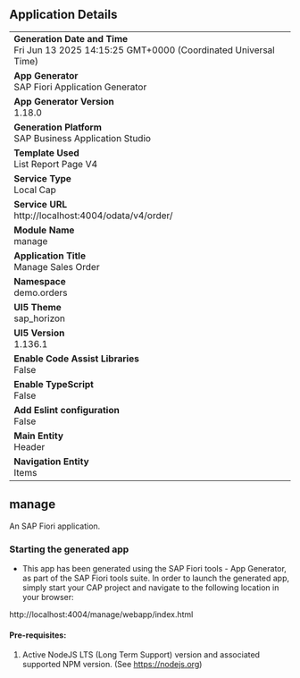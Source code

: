 ## Application Details
|               |
| ------------- |
|**Generation Date and Time**<br>Fri Jun 13 2025 14:15:25 GMT+0000 (Coordinated Universal Time)|
|**App Generator**<br>SAP Fiori Application Generator|
|**App Generator Version**<br>1.18.0|
|**Generation Platform**<br>SAP Business Application Studio|
|**Template Used**<br>List Report Page V4|
|**Service Type**<br>Local Cap|
|**Service URL**<br>http://localhost:4004/odata/v4/order/|
|**Module Name**<br>manage|
|**Application Title**<br>Manage Sales Order|
|**Namespace**<br>demo.orders|
|**UI5 Theme**<br>sap_horizon|
|**UI5 Version**<br>1.136.1|
|**Enable Code Assist Libraries**<br>False|
|**Enable TypeScript**<br>False|
|**Add Eslint configuration**<br>False|
|**Main Entity**<br>Header|
|**Navigation Entity**<br>Items|

## manage

An SAP Fiori application.

### Starting the generated app

-   This app has been generated using the SAP Fiori tools - App Generator, as part of the SAP Fiori tools suite.  In order to launch the generated app, simply start your CAP project and navigate to the following location in your browser:

http://localhost:4004/manage/webapp/index.html

#### Pre-requisites:

1. Active NodeJS LTS (Long Term Support) version and associated supported NPM version.  (See https://nodejs.org)


